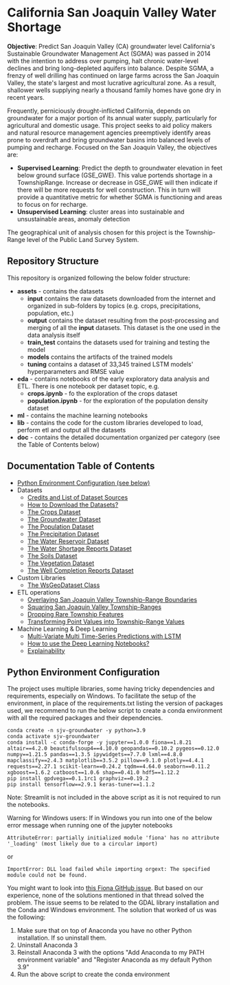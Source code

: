 # California San Joaquin Valley Water Shortage
__Objective__: Predict San Joaquin Valley (CA) groundwater level
California's Sustainable Groundwater Management Act (SGMA) was passed in 2014 with the intention to address over 
pumping, halt chronic water-level declines and bring long-depleted aquifers into balance. Despite SGMA, a frenzy of 
well drilling has continued on large farms across the San Joaquin Valley, the state's largest and most lucrative 
agricultural zone. As a result, shallower wells supplying nearly a thousand family homes have gone dry in recent years.

Frequently, perniciously drought-inflicted California, depends on groundwater for a major portion of its annual water 
supply, particularly for agricultural and domestic usage. This project seeks to aid policy makers and natural resource 
management agencies preemptively identify areas prone to overdraft and bring groundwater basins into balanced levels of 
pumping and recharge.
Focused on the San Joaquin Valley, the objectives are:
* __Supervised Learning__: Predict the depth to groundwater elevation in feet below ground surface (GSE_GWE). This value 
portends shortage in a TownshipRange. Increase or decrease in GSE_GWE will then indicate if there will be more requests 
for well construction. This in turn will provide a quantitative metric for whether SGMA is functioning and areas to 
focus on for recharge.
* __Unsupervised Learning__: cluster areas into sustainable and unsustainable areas, anomaly detection

The geographical unit of analysis chosen for this project is the Township-Range level of the Public Land Survey System.

## Repository Structure
This repository is organized following the below folder structure:
* __assets__ - contains the datasets
  * __input__ contains the raw datasets downloaded from the internet and organized in sub-folders by topics (e.g. crops,
    precipitations, population, etc.)
  * __output__ contains the dataset resulting from the post-processing and merging of all the __input__ datasets. This
    dataset is the one used in the data analysis itself
  * __train_test__ contains the datasets used for training and testing the model
  * __models__ contains the artifacts of the trained models
  * __tuning__ contains a dataset of 33,345 trained LSTM models' hyperparameters and RMSE value
* __eda__ - contains notebooks of the early exploratory data analysis and ETL. There is one notebook per dataset topic, e.g.
  * __crops.ipynb__ - fo the exploration of the crops dataset
  * __population.ipynb__ - for the exploration of the population density dataset
* __ml__ - contains the machine learning notebooks
* __lib__ - contains the code for the custom libraries developed to load, perform etl and output all the datasets
* __doc__ - contains the detailed documentation organized per category (see the Table of Contents below)

## Documentation Table of Contents
* [Python Environment Configuration (see below)](#python-environment-configuration)
* Datasets
  * [Credits and List of Dataset Sources](doc/assets/credits.md)
  * [How to Download the Datasets?](doc/assets/download.md) 
  * [The Crops Dataset](doc/assets/crops.md)
  * [The Groundwater Dataset](doc/assets/groundwater.md)
  * [The Population Dataset](doc/assets/population.md)
  * [The Precipitation Dataset](doc/assets/precipitation.md)
  * [The Water Reservoir Dataset](doc/assets/reservoir.md)
  * [The Water Shortage Reports Dataset](doc/assets/shortage.md)
  * [The Soils Dataset](doc/assets/soils.md)
  * [The Vegetation Dataset](doc/assets/vegetation.md)
  * [The Well Completion Reports Dataset](doc/assets/well_completion.md)
* Custom Libraries
  * [The WsGeoDataset Class](doc/etl/wsgeodataset.md)
* ETL operations
  * [Overlaying San Joaquin Valley Township-Range Boundaries](doc/etl/township_overlay.md)
  * [Squaring San Joaquin Valley Township-Ranges](doc/etl/squaring_townships.md)
  * [Dropping Rare Township Features](doc/etl/drop_rare_features.md)
  * [Transforming Point Values into Township-Range Values](doc/etl/from_point_to_region_values.md)
* Machine Learning & Deep Learning
  * [Multi-Variate Multi Time-Series Predictions with LSTM](doc/ml/multivariate_multi_timeseries.md)
  * [How to use the Deep Learning Notebooks?](doc/ml/deeplearning.md)
  * [Explainability](doc/ml/explainability_through_shapely.md)

## Python Environment Configuration
The project uses multiple libraries, some having tricky dependencies and requirements, especially on Windows. To
facilitate the setup of the environment, in place of the requirements.txt listing the version of packages used, we
recommend to run the below script to create a conda environment with all the required packages and their dependencies.
```
conda create -n sjv-groundwater -y python=3.9
conda activate sjv-groundwater
conda install -c conda-forge -y jupyter==1.0.0 fiona==1.8.21 altair==4.2.0 beautifulsoup4==4.10.0 geopandas==0.10.2 pygeos==0.12.0 numpy==1.21.5 pandas==1.3.5 ipywidgets==7.7.0 lxml==4.8.0 mapclassify==2.4.3 matplotlib==3.5.2 pillow==9.1.0 plotly==4.4.1 requests==2.27.1 scikit-learn==0.24.2 tqdm==4.64.0 seaborn==0.11.2 xgboost==1.6.2 catboost==1.0.6 shap==0.41.0 hdf5==1.12.2 
pip install gpdvega==0.1.1rc1 graphviz==0.19.2 
pip install tensorflow==2.9.1 keras-tuner==1.1.2
```
Note: Streamlit is not included in the above script as it is not required to run the notebooks. 

Warning for Windows users: If in Windows you run into one of the below error message when running one of the jupyter notebooks
```
AttributeError: partially initialized module 'fiona' has no attribute '_loading' (most likely due to a circular import)
```
or
```
ImportError: DLL load failed while importing orgext: The specified module could not be found.
```

You might want to look into [this Fiona GitHub issue](https://github.com/Toblerity/Fiona/issues/944). But based on our 
experience, none of the solutions mentioned in that thread solved the problem. The issue seems to be related to the GDAL
library installation and the Conda and Windows environment. The solution that worked of us was the following:
1. Make sure that on top of Anaconda you have no other Python installation. If so uninstall them.
2. Uninstall Anaconda 3
3. Reinstall Anaconda 3 with the options "Add Anaconda to my PATH environment variable" and "Register Anaconda as my 
default Python 3.9"
4. Run the above script to create the conda environment
